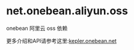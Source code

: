 # net.onebean.aliyun.oss
onebean 阿里云 oss 依赖



更多介绍和API请参考这里:[kepler.onebean.net](http://kepler.onebean.net/doc/1.1.0.4.RELEASE/z0001)
